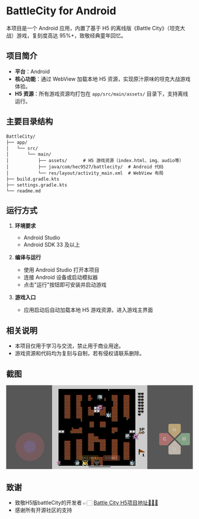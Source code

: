 # BattleCity for Android

本项目是一个 Android 应用，内置了基于 H5 的离线版《Battle City》（坦克大战）游戏，复刻度高达 95%+，致敬经典童年回忆。

## 项目简介

- **平台**：Android
- **核心功能**：通过 WebView 加载本地 H5 资源，实现原汁原味的坦克大战游戏体验。
- **H5 资源**：所有游戏资源均打包在 `app/src/main/assets/` 目录下，支持离线运行。

## 主要目录结构

```
BattleCity/
├── app/
│   └── src/
│       └── main/
│           ├── assets/      # H5 游戏资源（index.html、img、audio等）
│           ├── java/com/hec9527/battlecity/  # Android 代码
│           └── res/layout/activity_main.xml  # WebView 布局
├── build.gradle.kts
├── settings.gradle.kts
└── readme.md
```

## 运行方式

1. **环境要求**
   - Android Studio
   - Android SDK 33 及以上

2. **编译与运行**
   - 使用 Android Studio 打开本项目
   - 连接 Android 设备或启动模拟器
   - 点击"运行"按钮即可安装并启动游戏

3. **游戏入口**
   - 应用启动后自动加载本地 H5 游戏资源，进入游戏主界面

## 相关说明

- 本项目仅用于学习与交流，禁止用于商业用途。
- 游戏资源和代码均为复刻与自制，若有侵权请联系删除。

## 截图

![](./screenshoot/Snipaste1.jpg)


## 致谢

- 致敬H5版battleCity的开发者 👉🏻 [Battle City H5项目地址💐💐💐](https://github.com/hec9527/BattleCity) 
- 感谢所有开源社区的支持

